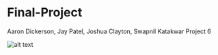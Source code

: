 # Final-Project
Aaron Dickerson, Jay Patel, Joshua Clayton, Swapnil Katakwar
Project 6

![alt text](https://i.imgur.com/ALIsrpL.png)

